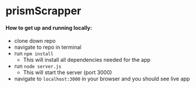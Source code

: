 # prismScrapper

#### How to get up and running locally:

  * clone down repo
  * navigate to repo in terminal
  * run ```npm install```
    * This will install all dependencies needed for the app
  * run ```node server.js```
    * This will start the server (port 3000)
  * navigate to ```localhost:3000``` in your browser and you should see live app
